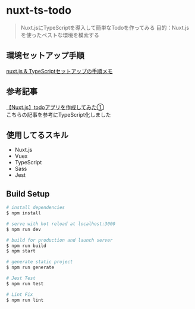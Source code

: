 # nuxt-ts-todo

> Nuxt.jsにTypeScriptを導入して簡単なTodoを作ってみる
> 目的：Nuxt.jsを使ったベストな環境を模索する


## 環境セットアップ手順

[nuxt.js & TypeScriptセットアップの手順メモ](https://scrapbox.io/naotaro-studymemo/nuxt.js_&_TypeScript%E3%82%BB%E3%83%83%E3%83%88%E3%82%A2%E3%83%83%E3%83%97%E3%81%AE%E6%89%8B%E9%A0%86%E3%83%A1%E3%83%A2)

## 参考記事
[【Nuxt.js】todoアプリを作成してみた①](https://qiita.com/ayapon/items/d93807e7699434279531)  
こちらの記事を参考にTypeScript化しました


## 使用してるスキル
- Nuxt.js
- Vuex
- TypeScript
- Sass 
- Jest

## Build Setup

``` bash
# install dependencies
$ npm install

# serve with hot reload at localhost:3000
$ npm run dev

# build for production and launch server
$ npm run build
$ npm start

# generate static project
$ npm run generate

# Jest Test
$ npm run test

# Lint Fix
$ npm run lint
```
